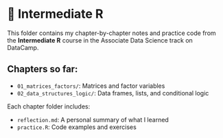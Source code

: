 # 📘 Intermediate R

This folder contains my chapter-by-chapter notes and practice code from the **Intermediate R** course in the Associate Data Science track on DataCamp.

## Chapters so far:
- `01_matrices_factors/`: Matrices and factor variables
- `02_data_structures_logic/`: Data frames, lists, and conditional logic

Each chapter folder includes:
- `reflection.md`: A personal summary of what I learned
- `practice.R`: Code examples and exercises
